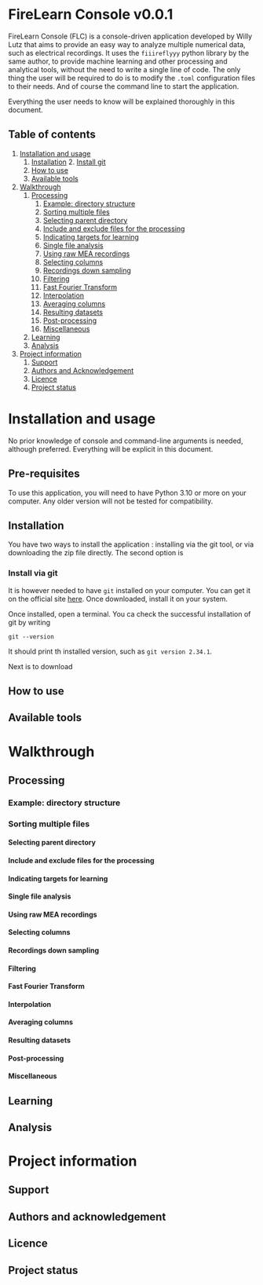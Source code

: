 # FireLearn Console v0.0.1

FireLearn Console (FLC) is a console-driven application developed by Willy Lutz that 
aims to provide an easy way to analyze multiple numerical data, such as electrical 
recordings. It uses the `fiiireflyyy` python library by the same author, to provide 
machine learning and other processing and analytical tools, without the need to write a single 
line of code. The only thing the user will be required to do is to modify the 
`.toml` configuration files to their needs. And of course the command line to start the application.

Everything the user needs to know will be explained thoroughly in this document.

## Table of contents
1. [Installation and usage](#installation-and-usage)   
   1. [Installation](#installation)
      2. [Install git](#install-via-git)
   2. [How to use](#how-to-use)
   3. [Available tools](#available-tools)
2. [Walkthrough](#walkthrough)
   1. [Processing](#processing)
      1. [Example: directory structure](#example-directory-structure)
      2. [Sorting multiple files](#sorting-multiple-files)
      3. [Selecting parent directory](#selecting-parent-directory)
      4. [Include and exclude files for the processing](#include-and-exclude-files-for-the-processing)
      5. [Indicating targets for learning](#indicating-targets-for-learning)
      6. [Single file analysis](#single-file-analysis)
      7. [Using raw MEA recordings](#using-raw-mea-recordings)
      8. [Selecting columns](#selecting-columns)
      9. [Recordings down sampling](#recordings-down-sampling)
      10. [Filtering](#filtering)
      11. [Fast Fourier Transform](#fast-fourier-transform)
      12. [Interpolation](#interpolation)
      13. [Averaging columns](#averaging-columns)
      14. [Resulting datasets](#resulting-datasets)
      15. [Post-processing](#post-processing)
      16. [Miscellaneous](#miscellaneous)
   2. [Learning](#learning)
   3. [Analysis](#analysis)
3. [Project information](#project-information)
   1. [Support](#support)
   2. [Authors and Acknowledgement](#authors-and-acknowledgement)
   3. [Licence](#licence)
   4. [Project status](#project-status)



# Installation and usage

No prior knowledge of console and command-line arguments is needed, although preferred. 
Everything will be explicit in this document. 

## Pre-requisites

To use this application, you will need to have Python 3.10 or more on your computer. Any older version will
not be tested for compatibility.


## Installation
You have two ways to install the application : installing via the git tool, or via downloading the zip file directly.
The second option is 
### Install via git
It is however needed to have `git` installed on your computer. You can get it on the official site 
[here](https://git-scm.com/downloads). Once downloaded, install it on your system.

Once installed, open a terminal. You ca check the successful installation of git by writing
```console
git --version
```

It should print th installed version, such as `git version 2.34.1`.

Next is to download 
## How to use

## Available tools

# Walkthrough

## Processing
### Example: directory structure
### Sorting multiple files
#### Selecting parent directory
#### Include and exclude files for the processing
#### Indicating targets for learning
#### Single file analysis
#### Using raw MEA recordings
#### Selecting columns
#### Recordings down sampling
#### Filtering
#### Fast Fourier Transform
#### Interpolation
#### Averaging columns
#### Resulting datasets
#### Post-processing
#### Miscellaneous

## Learning

## Analysis

# Project information
## Support

## Authors and acknowledgement

## Licence

## Project status

